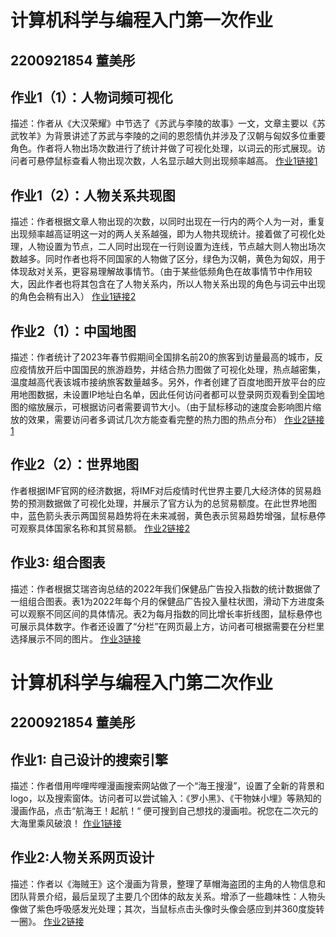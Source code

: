 # 计算机科学与编程入门第一次作业
## 2200921854 董美彤
## 作业1（1）：人物词频可视化
描述：作者从《大汉荣耀》中节选了《苏武与李陵的故事》一文，文章主要以《苏武牧羊》为背景讲述了苏武与李陵的之间的恩怨情仇并涉及了汉朝与匈奴多位重要角色。作者将人物出场次数进行了统计并做了可视化处理，以词云的形式展现。访问者可悬停鼠标查看人物出现次数，人名显示越大则出现频率越高。
[作业1链接1](https://GINAFORG.github.io/wordcloud_opts.html)
## 作业1（2）：人物关系共现图
描述：作者根据文章人物出现的次数，以同时出现在一行内的两个人为一对，重复出现频率越高证明这一对的两人关系越强，即为人物共现统计。接着做了可视化处理，人物设置为节点，二人同时出现在一行则设置为连线，节点越大则人物出场次数越多。同时作者也将不同国家的人物做了区分，绿色为汉朝，黄色为匈奴，用于体现敌对关系，更容易理解故事情节。（由于某些低频角色在故事情节中作用较大，因此作者也将其包含在了人物关系内，所以人物关系出现的角色与词云中出现的角色会稍有出入）
[作业1链接2](https://GINAFORG.github.io/苏武与李陵故事人物关系图.html)
## 作业2（1）：中国地图
描述：作者统计了2023年春节假期间全国排名前20的旅客到访量最高的城市，反应疫情放开后中国国民的旅游趋势，并结合热力图做了可视化处理，热点越密集，温度越高代表该城市接纳旅客数量越多。另外，作者创建了百度地图开放平台的应用地图数据，未设置IP地址白名单，因此任何访问者都可以登录网页观看到全国地图的缩放展示，可根据访问者需要调节大小。（由于鼠标移动的速度会影响图片缩放的效果，需要访问者多调试几次方能查看完整的热力图的热点分布）
[作业2链接1](https://GINAFORG.github.io/2023春节全国最火旅游城市.html)
## 作业2（2）：世界地图
作者根据IMF官网的经济数据，将IMF对后疫情时代世界主要几大经济体的贸易趋势的预测数据做了可视化处理，并展示了官方认为的总贸易额度。在此世界地图中，蓝色箭头表示两国贸易趋势将在未来减弱，黄色表示贸易趋势增强，鼠标悬停可观察具体国家名称和其贸易额。
[作业2链接2](https://GINAFORG.github.io/预测全球贸易趋势.html)
## 作业3: 组合图表
描述：作者根据艾瑞咨询总结的2022年我们保健品广告投入指数的统计数据做了一组组合图表。表1为2022年每个月的保健品广告投入量柱状图，滑动下方进度条可以观察不同区间的具体情况。表2为每月指数的同比增长率折线图，鼠标悬停也可展示具体数字。作者还设置了“分栏”在网页最上方，访问者可根据需要在分栏里选择展示不同的图片。
[作业3链接](https://GINAFORG.github.io/组合图表.html)

# 计算机科学与编程入门第二次作业
## 2200921854 董美彤
## 作业1: 自己设计的搜索引擎
描述：作者借用哔哩哔哩漫画搜索网站做了一个“海王搜漫”，设置了全新的背景和logo，以及搜索窗体。访问者可以尝试输入：《罗小黑》、《干物妹小埋》等熟知的漫画作品，点击“航海王！起航！“
便可搜到自己想找的漫画啦。祝您在二次元的大海里乘风破浪！
[作业1链接](https://GINAFORG.github.io/海王搜漫.html)
## 作业2:人物关系网页设计
描述：作者以《海贼王》这个漫画为背景，整理了草帽海盗团的主角的人物信息和团队背景介绍，最后呈现了主要几个团体的敌友关系。增添了一些趣味性：人物头像做了紫色呼吸感发光处理；其次，当鼠标点击头像时头像会感应到并360度旋转一圈》。
[作业2链接](https://GINAFORG.github.io/海贼王角色关系展示.html)
